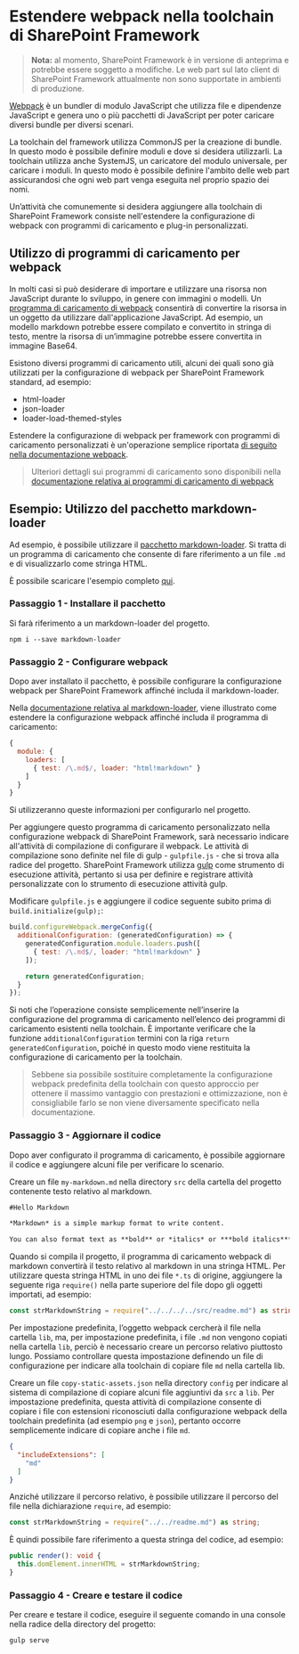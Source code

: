 # <a name="extending-webpack-in-the-sharepoint-framework-toolchain"></a>Estendere webpack nella toolchain di SharePoint Framework

>**Nota:** al momento, SharePoint Framework è in versione di anteprima e potrebbe essere soggetto a modifiche. Le web part sul lato client di SharePoint Framework attualmente non sono supportate in ambienti di produzione.

[Webpack](https://webpack.github.io/) è un bundler di modulo JavaScript che utilizza file e dipendenze JavaScript e genera uno o più pacchetti di JavaScript per poter caricare diversi bundle per diversi scenari.

La toolchain del framework utilizza CommonJS per la creazione di bundle. In questo modo è possibile definire moduli e dove si desidera utilizzarli. La toolchain utilizza anche SystemJS, un caricatore del modulo universale, per caricare i moduli. In questo modo è possibile definire l'ambito delle web part assicurandosi che ogni web part venga eseguita nel proprio spazio dei nomi.

Un’attività che comunemente si desidera aggiungere alla toolchain di SharePoint Framework consiste nell'estendere la configurazione di webpack con programmi di caricamento e plug-in personalizzati.

## <a name="using-webpack-loaders"></a>Utilizzo di programmi di caricamento per webpack
In molti casi si può desiderare di importare e utilizzare una risorsa non JavaScript durante lo sviluppo, in genere con immagini o modelli. Un [programma di caricamento di webpack](https://webpack.github.io/docs/loaders.html) consentirà di convertire la risorsa in un oggetto da utilizzare dall'applicazione JavaScript. Ad esempio, un modello markdown potrebbe essere compilato e convertito in stringa di testo, mentre la risorsa di un’immagine potrebbe essere convertita in immagine Base64.

Esistono diversi programmi di caricamento utili, alcuni dei quali sono già utilizzati per la configurazione di webpack per SharePoint Framework standard, ad esempio:

- html-loader
- json-loader
- loader-load-themed-styles

Estendere la configurazione di webpack per framework con programmi di caricamento personalizzati è un'operazione semplice riportata [di seguito nella documentazione webpack](https://webpack.github.io/docs/loaders.html#writing-a-loader).

> Ulteriori dettagli sui programmi di caricamento sono disponibili nella [documentazione relativa ai programmi di caricamento di webpack](https://webpack.github.io/docs/loaders.html)

## <a name="example-using-the-markdown-loader-package"></a>Esempio: Utilizzo del pacchetto markdown-loader
Ad esempio, è possibile utilizzare il [pacchetto markdown-loader](https://www.npmjs.com/package/markdown-loader).  Si tratta di un programma di caricamento che consente di fare riferimento a un file `.md` e di visualizzarlo come stringa HTML.

È possibile scaricare l'esempio completo [qui](https://aka.ms/spfx-extend-webpack-sample).

### <a name="step-1---install-the-package"></a>Passaggio 1 - Installare il pacchetto
Si farà riferimento a un markdown-loader del progetto.

```
npm i --save markdown-loader 
```

### <a name="step-2---configure-webpack"></a>Passaggio 2 - Configurare webpack 
Dopo aver installato il pacchetto, è possibile configurare la configurazione webpack per SharePoint Framework affinché includa il markdown-loader. 

Nella [documentazione relativa al markdown-loader](https://github.com/peerigon/markdown-loader), viene illustrato come estendere la configurazione webpack affinché includa il programma di caricamento:

```JavaScript
{
  module: {
    loaders: [
      { test: /\.md$/, loader: "html!markdown" }
    ]
  }
}
```

Si utilizzeranno queste informazioni per configurarlo nel progetto. 

Per aggiungere questo programma di caricamento personalizzato nella configurazione webpack di SharePoint Framework, sarà necessario indicare all'attività di compilazione di configurare il webpack. Le attività di compilazione sono definite nel file di gulp - `gulpfile.js` - che si trova alla radice del progetto. SharePoint Framework utilizza [gulp](http://gulpjs.com/) come strumento di esecuzione attività, pertanto si usa per definire e registrare attività personalizzate con lo strumento di esecuzione attività gulp.

Modificare `gulpfile.js` e aggiungere il codice seguente subito prima di `build.initialize(gulp);`:

```JavaScript 
build.configureWebpack.mergeConfig({ 
  additionalConfiguration: (generatedConfiguration) => { 
    generatedConfiguration.module.loaders.push([ 
      { test: /\.md$/, loader: "html!markdown" } 
    ]); 

    return generatedConfiguration; 
  } 
});
```

Si noti che l’operazione consiste semplicemente nell’inserire la configurazione del programma di caricamento nell’elenco dei programmi di caricamento esistenti nella toolchain. È importante verificare che la funzione `additionalConfiguration` termini con la riga `return generatedConfiguration`, poiché in questo modo viene restituita la configurazione di caricamento per la toolchain. 

> Sebbene sia possibile sostituire completamente la configurazione webpack predefinita della toolchain con questo approccio per ottenere il massimo vantaggio con prestazioni e ottimizzazione, non è consigliabile farlo se non viene diversamente specificato nella documentazione. 

### <a name="step-3---update-your-code"></a>Passaggio 3 - Aggiornare il codice
Dopo aver configurato il programma di caricamento, è possibile aggiornare il codice e aggiungere alcuni file per verificare lo scenario. 

Creare un file `my-markdown.md` nella directory `src` della cartella del progetto contenente testo relativo al markdown.

```md
#Hello Markdown

*Markdown* is a simple markup format to write content. 

You can also format text as **bold** or *italics* or ***bold italics***  
```

Quando si compila il progetto, il programma di caricamento webpack di markdown convertirà il testo relativo al markdown in una stringa HTML. Per utilizzare questa stringa HTML in uno dei file `*.ts` di origine, aggiungere la seguente riga `require()` nella parte superiore del file dopo gli oggetti importati, ad esempio:


```TypeScript
const strMarkdownString = require("../../../../src/readme.md") as string;
```

Per impostazione predefinita, l’oggetto webpack cercherà il file nella cartella `lib`, ma, per impostazione predefinita, i file `.md` non vengono copiati nella cartella `lib`, perciò è necessario creare un percorso relativo piuttosto lungo. Possiamo controllare questa impostazione definendo un file di configurazione per indicare alla toolchain di copiare file `md` nella cartella lib. 

Creare un file `copy-static-assets.json` nella directory `config` per indicare al sistema di compilazione di copiare alcuni file aggiuntivi da `src` a `lib`. Per impostazione predefinita, questa attività di compilazione consente di copiare i file con estensioni riconosciuti dalla configurazione webpack della toolchain predefinita (ad esempio `png` e `json`), pertanto occorre semplicemente indicare di copiare anche i file `md`.

```JSON
{
  "includeExtensions": [
    "md"
  ]
}
```

Anziché utilizzare il percorso relativo, è possibile utilizzare il percorso del file nella dichiarazione `require`, ad esempio:

```TypeScript
const strMarkdownString = require("../../readme.md") as string;
```
 
È quindi possibile fare riferimento a questa stringa del codice, ad esempio:

``` TypeScript
public render(): void {
  this.domElement.innerHTML = strMarkdownString;
}
```

### <a name="step-4---build-and-test-your-code"></a>Passaggio 4 - Creare e testare il codice
Per creare e testare il codice, eseguire il seguente comando in una console nella radice della directory del progetto:

```
gulp serve
```